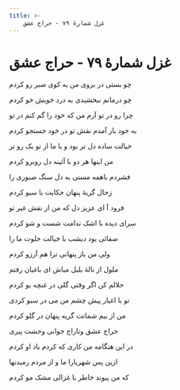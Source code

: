 ```yaml
---
title: >-
    غزل شمارهٔ ۷۹ - حراج عشق
---
```

# غزل شمارهٔ ۷۹ - حراج عشق

<div class="b" id="bn1"><div class="m1"><p>چو بستی در بروی من به کوی صبر رو کردم</p></div>
<div class="m2"><p>چو درمانم نبخشیدی به درد خویش خو کردم</p></div></div>
<div class="b" id="bn2"><div class="m1"><p>چرا رو در تو آرم من که خود را گم کنم در تو</p></div>
<div class="m2"><p>به خود باز آمدم نقش تو در خود جستجو کردم</p></div></div>
<div class="b" id="bn3"><div class="m1"><p>خیالت ساده دل تر بود و با ما از تو یک رو تر</p></div>
<div class="m2"><p>من اینها هر دو با آئینه دل روبرو کردم</p></div></div>
<div class="b" id="bn4"><div class="m1"><p>فشردم باهمه مستی به دل سنگ صبوری را</p></div>
<div class="m2"><p>زحال گریهٔ پنهان حکایت با سبو کردم</p></div></div>
<div class="b" id="bn5"><div class="m1"><p>فرود آ ای عزیز دل که من از نقش غیر تو</p></div>
<div class="m2"><p>سرای دیده با اشک ندامت شست و شو کردم</p></div></div>
<div class="b" id="bn6"><div class="m1"><p>صفائی بود دیشب با خیالت خلوت ما را</p></div>
<div class="m2"><p>ولی من باز پنهانی ترا هم آرزو کردم</p></div></div>
<div class="b" id="bn7"><div class="m1"><p>ملول از نالهٔ بلبل مباش ای باغبان رفتم</p></div>
<div class="m2"><p>حلالم کن اگر وقتی گلی در غنچه بو کردم</p></div></div>
<div class="b" id="bn8"><div class="m1"><p>تو با اغیار پیش چشم من می در سبو کردی</p></div>
<div class="m2"><p>من از بیم شماتت گریه پنهان در گلو کردم</p></div></div>
<div class="b" id="bn9"><div class="m1"><p>حراج عشق وتاراج جوانی وحشت پیری</p></div>
<div class="m2"><p>در این هنگامه من کاری که کردم یاد او کردم</p></div></div>
<div class="b" id="bn10"><div class="m1"><p>ازین پس شهریارا ما و از مردم رمیدنها</p></div>
<div class="m2"><p>که من پیوند خاطر با غزالی مشک مو کردم</p></div></div>

